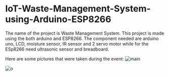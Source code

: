 # IoT-Waste-Management-System-using-Arduino-ESP8266
The name of the project is Waste Management System.
This project is made using the both arduino and ESP8266.
The component needed are arduino uno, LCD, moisture sensor, IR sensor and 2 servo motor while for the ESp8266 need ultrasonic sensor and breadboard.

Here are some pictures that were taken during the event:
![main](https://github.com/fsdkumk/IoT-Smart-Street-Light-using-ESP8266/assets/141599942/9a3e68b3-38b3-4af5-b3e1-67cba6ed4b08)

![o](https://github.com/fsdkumk/IoT-Waste-Management-System-using-Arduino/assets/141599942/6654599a-ccd4-4234-a156-d6673b98473c)

